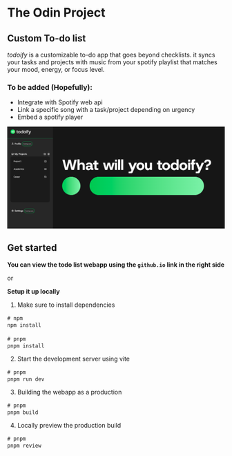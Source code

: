 # The Odin Project
## Custom To-do list 

*todoify* is a customizable to-do app that goes beyond checklists. it syncs your tasks and projects with music from your spotify playlist that matches your mood, energy, or focus level.

### To be added (Hopefully):

- Integrate with Spotify web api 
- Link a specific song with a task/project depending on urgency
- Embed a spotify player

![alt text](image-1.png)

## Get started

**You can view the todo list webapp using the `github.io` link in the right side**

or

**Setup it up locally**

1. Make sure to install dependencies
```
# npm
npm install

# pnpm
pnpm install
```
2. Start the development server using vite

```
# pnpm
pnpm run dev
```
3. Building the webapp as a production 
```
# pnpm
pnpm build
```
4. Locally preview the production build
```
# pnpm
pnpm review
```

